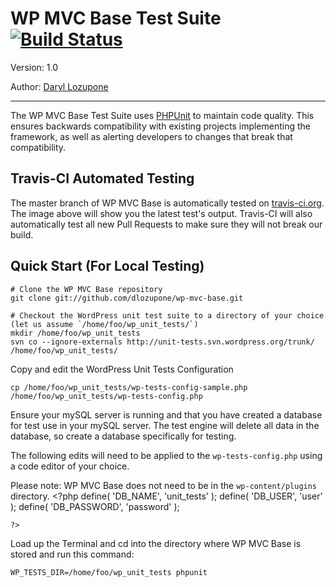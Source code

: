 # WP MVC Base Test Suite [![Build Status](https://secure.travis-ci.org/dlozupone/wp-mvc-base.png?branch=master)](http://travis-ci.org/dlozupone/wp-mvc-base)

Version: 1.0

Author: [Daryl Lozupone](http://www.github.com/dlozupone)

-------------------------

The WP MVC Base Test Suite uses [PHPUnit](http://phpunit.de) to maintain code quality. This ensures backwards compatibility with existing projects implementing the framework, as well as alerting developers to changes that break that compatibility.

Travis-CI Automated Testing
-----------

The master branch of WP MVC Base is automatically tested on [travis-ci.org](http://travis-ci.org). The image above will show you the latest test's output. Travis-CI will also automatically test all new Pull Requests to make sure they will not break our build.

Quick Start (For Local Testing)
-----------------------------

	# Clone the WP MVC Base repository
    git clone git://github.com/dlozupone/wp-mvc-base.git

    # Checkout the WordPress unit test suite to a directory of your choice (let us assume `/home/foo/wp_unit_tests/`)
    mkdir /home/foo/wp_unit_tests
    svn co --ignore-externals http://unit-tests.svn.wordpress.org/trunk/ /home/foo/wp_unit_tests/


Copy and edit the WordPress Unit Tests Configuration

    cp /home/foo/wp_unit_tests/wp-tests-config-sample.php /home/foo/wp_unit_tests/wp-tests-config.php

Ensure your mySQL server is running and that you have created a database for test use in your mySQL server. The test engine will delete all data in the database, so create a database specifically for testing.

The following edits will need to be applied to the `wp-tests-config.php` using a code editor of your choice.

Please note: WP MVC Base does not need to be in the `wp-content/plugins` directory.
    <?php
    define( 'DB_NAME', 'unit_tests' );
    define( 'DB_USER', 'user' );
    define( 'DB_PASSWORD', 'password' );

	?>
Load up the Terminal and cd into the directory where WP MVC Base is stored and run this command:

    WP_TESTS_DIR=/home/foo/wp_unit_tests phpunit

